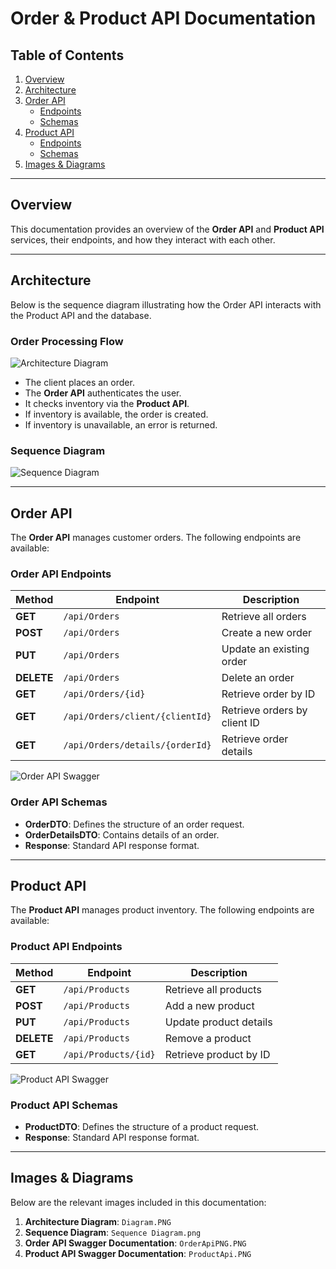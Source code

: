 # Order & Product API Documentation

## Table of Contents
1. [Overview](#overview)
2. [Architecture](#architecture)
3. [Order API](#order-api)
   - [Endpoints](#order-api-endpoints)
   - [Schemas](#order-api-schemas)
4. [Product API](#product-api)
   - [Endpoints](#product-api-endpoints)
   - [Schemas](#product-api-schemas)
5. [Images & Diagrams](#images--diagrams)

---

## Overview
This documentation provides an overview of the **Order API** and **Product API** services, their endpoints, and how they interact with each other.

---

## Architecture
Below is the sequence diagram illustrating how the Order API interacts with the Product API and the database.

### Order Processing Flow
![Architecture Diagram](Diagram.PNG)

- The client places an order.
- The **Order API** authenticates the user.
- It checks inventory via the **Product API**.
- If inventory is available, the order is created.
- If inventory is unavailable, an error is returned.

### Sequence Diagram
![Sequence Diagram](TP9DRW8n38NtEON52gHo0HQ8dzcCLBMqg0SmCww86XBgE4ZSlj4a8ZD1tH35_lpodfcD5sG95wEkyTITlg8Ls1jDLYQbsJltnB0zj3D03yDj2XpOzQ6J1vBlK-XuHgOUNlM9aUy3bqfJh4714teQW6QdL784otLwUGK7Wnsb2ypTSFGag8rVg5IDR99UmJ.png)

---

## Order API
The **Order API** manages customer orders. The following endpoints are available:

### Order API Endpoints
| Method | Endpoint | Description |
|--------|---------|-------------|
| **GET** | `/api/Orders` | Retrieve all orders |
| **POST** | `/api/Orders` | Create a new order |
| **PUT** | `/api/Orders` | Update an existing order |
| **DELETE** | `/api/Orders` | Delete an order |
| **GET** | `/api/Orders/{id}` | Retrieve order by ID |
| **GET** | `/api/Orders/client/{clientId}` | Retrieve orders by client ID |
| **GET** | `/api/Orders/details/{orderId}` | Retrieve order details |

![Order API Swagger](OrderApiPNG.PNG)

### Order API Schemas
- **OrderDTO**: Defines the structure of an order request.
- **OrderDetailsDTO**: Contains details of an order.
- **Response**: Standard API response format.

---

## Product API
The **Product API** manages product inventory. The following endpoints are available:

### Product API Endpoints
| Method | Endpoint | Description |
|--------|---------|-------------|
| **GET** | `/api/Products` | Retrieve all products |
| **POST** | `/api/Products` | Add a new product |
| **PUT** | `/api/Products` | Update product details |
| **DELETE** | `/api/Products` | Remove a product |
| **GET** | `/api/Products/{id}` | Retrieve product by ID |

![Product API Swagger](ProductApi.PNG)

### Product API Schemas
- **ProductDTO**: Defines the structure of a product request.
- **Response**: Standard API response format.

---

## Images & Diagrams
Below are the relevant images included in this documentation:
1. **Architecture Diagram**: `Diagram.PNG`
2. **Sequence Diagram**: `Sequence Diagram.png`
3. **Order API Swagger Documentation**: `OrderApiPNG.PNG`
4. **Product API Swagger Documentation**: `ProductApi.PNG`



